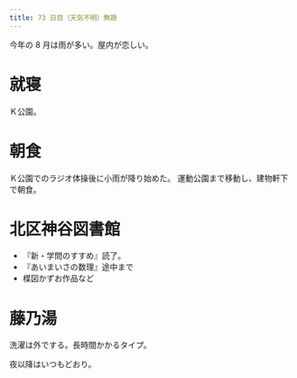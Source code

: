 ```yaml
---
title: 73 日目（天気不明）無題
---
```


今年の 8 月は雨が多い。屋内が恋しい。

# 就寝

Ｋ公園。

# 朝食

Ｋ公園でのラジオ体操後に小雨が降り始めた。
運動公園まで移動し、建物軒下で朝食。

# 北区神谷図書館

* 『新・学問のすすめ』読了。
* 『あいまいさの数理』途中まで
* 楳図かずお作品など

# 藤乃湯

洗濯は外でする。長時間かかるタイプ。

夜以降はいつもどおり。
